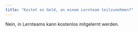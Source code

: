 ```yaml
---
title: "Kostet es Geld, an einem Lernteam teilzunehmen?"
---
```


Nein, in Lernteams kann kostenlos mitgelernt werden.


